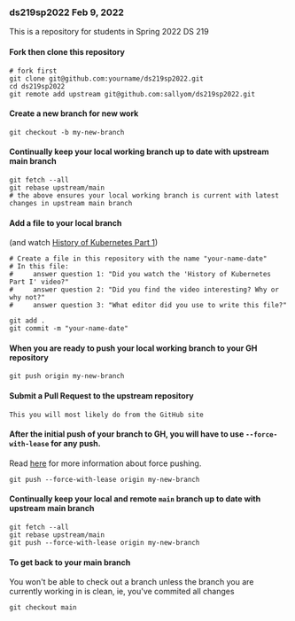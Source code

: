 ### ds219sp2022 Feb 9, 2022

This is a repository for students in Spring 2022 DS 219


#### Fork then clone this repository

```shell
# fork first
git clone git@github.com:yourname/ds219sp2022.git
cd ds219sp2022
git remote add upstream git@github.com:sallyom/ds219sp2022.git

```

#### Create a new branch for new work

```shell
git checkout -b my-new-branch
```

#### Continually keep your local working branch up to date with upstream main branch

```shell
git fetch --all
git rebase upstream/main
# the above ensures your local working branch is current with latest changes in upstream main branch
```
#### Add a file to your local branch

(and watch [History of Kubernetes Part 1](https://youtu.be/BE77h7dmoQU))

```shell
# Create a file in this repository with the name "your-name-date"
# In this file:
#     answer question 1: "Did you watch the 'History of Kubernetes Part I' video?"
#     answer question 2: "Did you find the video interesting? Why or why not?"
#     answer question 3: "What editor did you use to write this file?"

git add .
git commit -m "your-name-date"
```

#### When you are ready to push your local working branch to your GH repository

```shell
git push origin my-new-branch
```

#### Submit a Pull Request to the upstream repository

```
This you will most likely do from the GitHub site
```

#### After the initial push of your branch to GH, you will have to use `--force-with-lease` for any push.

Read [here](https://blog.developer.atlassian.com/force-with-lease/) for more information about force pushing.

```shell
git push --force-with-lease origin my-new-branch
```

#### Continually keep your local and remote `main` branch up to date with upstream main branch

```shell
git fetch --all
git rebase upstream/main
git push --force-with-lease origin my-new-branch
```
#### To get back to your main branch

You won't be able to check out a branch unless the branch you are currently working in is clean, ie, you've 
commited all changes

```shell
git checkout main
```

